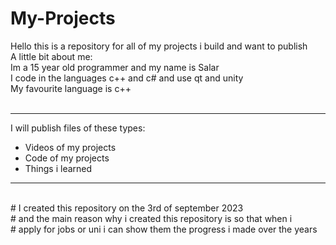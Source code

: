 # My-Projects

Hello this is a repository for all of my projects i build and want to publish
<br>
A little bit about me:
<br>Im a 15 year old programmer and my name is Salar <br>
I code in the languages c++ and c# and use qt and unity<br>
My favourite language is c++
<br> <br>
<hr>
I will publish files of these types:
<ul>
  <li>Videos of my projects</li>
  <li>Code of my projects</li>
  <li>Things i learned</li>
</ul>

<hr>

<br>
# I created this repository on the 3rd of september 2023 <br>
# and the main reason why i created this repository is so that when i <br>
# apply for jobs or uni i can show them the progress i made over the years
